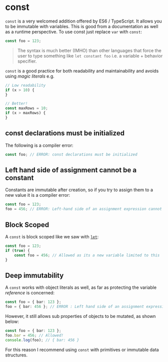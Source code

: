 # const

`const` is a very welcomed addition offered by ES6 / TypeScript. It allows you to be immutable with variables. This is good from a documentation as well as a runtime perspective. To use const just replace `var` with `const`:

```typescript
const foo = 123;
```

> The syntax is much better \(IMHO\) than other languages that force the user to type something like `let constant foo` i.e. a variable + behavior specifier.

`const` is a good practice for both readability and maintainability and avoids using _magic literals_ e.g.

```typescript
// Low readability
if (x > 10) {
}

// Better!
const maxRows = 10;
if (x > maxRows) {
}
```

## const declarations must be initialized

The following is a compiler error:

```typescript
const foo; // ERROR: const declarations must be initialized
```

## Left hand side of assignment cannot be a constant

Constants are immutable after creation, so if you try to assign them to a new value it is a compiler error:

```typescript
const foo = 123;
foo = 456; // ERROR: Left-hand side of an assignment expression cannot be a constant
```

## Block Scoped

A `const` is block scoped like we saw with [`let`](let.md):

```typescript
const foo = 123;
if (true) {
    const foo = 456; // Allowed as its a new variable limited to this `if` block
}
```

## Deep immutability

A `const` works with object literals as well, as far as protecting the variable _reference_ is concerned:

```typescript
const foo = { bar: 123 };
foo = { bar: 456 }; // ERROR : Left hand side of an assignment expression cannot be a constant
```

However, it still allows sub properties of objects to be mutated, as shown below:

```typescript
const foo = { bar: 123 };
foo.bar = 456; // Allowed!
console.log(foo); // { bar: 456 }
```

For this reason I recommend using `const` with primitives or immutable data structures.


